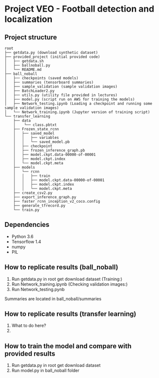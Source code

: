 # Project VEO - Football detection and localization

## Project structure

```
root
├── getdata.py (download synthetic dataset)
├── provided_project (initial provided code)
│   ├── getdata.sh
│   ├── ballnoball.py
│   └── README.md
├── ball_noball
│   ├── checkpoints (saved models)
│   ├── summaries (tensorboard summaries)
│   ├── sample_validation (sample validation images)
│   ├── BatchLoader2.py
│   ├── utils.py (utility file provided in lectures)
│   ├── model.py (script run on AWS for training the models)
│   ├── Network_testing.ipynb (Loading a checkpoint and running some sample validation images)
│   └── Network_training.ipynb (Jupyter version of training script)
└── transfer_learning
    ├── data
    │    └── class.pbtxt
    ├── Frozen_state_rcnn
    │   ├── saved_model
    │   │   ├── variables
    │   │   └── saved_model.pb
    │   ├── checkpoint
    │   ├── frozen_inference_graph.pb
    │   ├── model.ckpt.data-00000-of-00001
    │   ├── model.ckpt.index
    │   └── model.ckpt.meta
    ├── models
    │   └── rcnn
    │   │   ├── train
    │   │   ├── model.ckpt.data-00000-of-00001
    │   │   ├── model.ckpt.index
    │   │   └── model.ckpt.meta
    ├── create_csv2.py
    ├── export_inference_graph.py
    ├── faster_rcnn_inception_v2_coco.config
    ├── generate_tfrecord.py
    └── train.py
```
## Dependencies

* Python 3.6
* Tensorflow 1.4
* numpy
* PIL

## How to replicate results (ball_noball)

1. Run getdata.py in root get download dataset
(Training:)
2. Run Network_training.ipynb
(Checking validation images:)
3. Run Network_testing.pynb

Summaries are located in ball_noball/summaries

## How to replicate results (transfer learning)

1. What to do here?
2. 

## How to train the model and compare with provided results

1. Run getdata.py in root get download dataset
2. Run model.py in ball_noball folder
